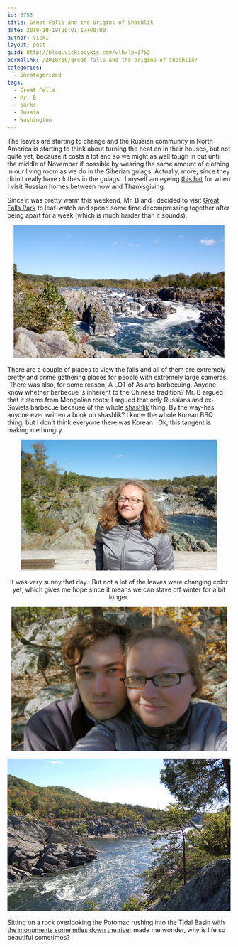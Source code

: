 ```yaml
---
id: 3753
title: Great Falls and the Origins of Shashlik
date: 2010-10-19T20:01:17+00:00
author: Vicki
layout: post
guid: http://blog.vickiboykis.com/wlb/?p=3753
permalink: /2010/10/great-falls-and-the-origins-of-shashlik/
categories:
  - Uncategorized
tags:
  - Great Falls
  - Mr. B
  - parks
  - Russia
  - Washington
---
```

The leaves are starting to change and the Russian community in North America is starting to think about turning the heat on in their houses, but not quite yet, because it costs a lot and so we might as well tough in out until the middle of November if possible by wearing the same amount of clothing in our living room as we do in the Siberian gulags. Actually, more, since they didn&#8217;t really have clothes in the gulags.  I myself am eyeing [this hat](http://www.urbanoutfitters.com/urban/catalog/productdetail.jsp?itemdescription=true&itemCount=80&startValue=1&selectedProductColor=&sortby=&id=18919712&parentid=WOMENS_ACCESSORIES&sortProperties=+subCategoryPosition,+product.marketingPriority&navCount=7&navAction=jump&color=&pushId=WOMENS_ACCESSORIES&popId=WOMENS&prepushId=&selectedProductSize=) for when I visit Russian homes between now and Thanksgiving.

Since it was pretty warm this weekend, Mr. B and I decided to visit [Great Falls Park](http://www.nps.gov/grfa/) to leaf-watch and spend some time decompressing together after being apart for a week (which is much harder than it sounds).

<p style="text-align: center;">
  <a href="https://raw.githubusercontent.com/veekaybee/wlb/gh-pages/assets/images/2010/10/DSC_0951.jpg"><img class="aligncenter size-full wp-image-3754" title="DSC_0951" src="https://raw.githubusercontent.com/veekaybee/wlb/gh-pages/assets/images/2010/10/DSC_0951.jpg" alt="" width="476" height="299" /></a>
</p>

There are a couple of places to view the falls and all of them are extremely pretty and prime gathering places for people with extremely large cameras.  There was also, for some reason, A LOT of Asians barbecuing. Anyone know whether barbecue is inherent to the Chinese tradition? Mr. B argued that it stems from Mongolian roots; I argued that only Russians and ex-Soviets barbecue because of the whole [shashlik](http://en.wikipedia.org/wiki/Shashlik) thing. By the way-has anyone ever written a book on shashlik? I know the whole Korean BBQ thing, but I don&#8217;t think everyone there was Korean.  Ok, this tangent is making me hungry.

<p style="text-align: center;">
  <a href="https://raw.githubusercontent.com/veekaybee/wlb/gh-pages/assets/images/2010/10/DSC_0974.jpg"><img class="aligncenter size-full wp-image-3755" title="DSC_0974" src="https://raw.githubusercontent.com/veekaybee/wlb/gh-pages/assets/images/2010/10/DSC_0974.jpg" alt="" width="442" height="294" /></a>
</p>

<p style="text-align: center;">
  It was very sunny that day.  But not a lot of the leaves were changing color yet, which gives me hope since it means we can stave off winter for a bit longer.
</p>

<p style="text-align: center;">
  <a href="https://raw.githubusercontent.com/veekaybee/wlb/gh-pages/assets/images/2010/10/DSC_0983.jpg"><img class="aligncenter size-full wp-image-3756" title="DSC_0983" src="https://raw.githubusercontent.com/veekaybee/wlb/gh-pages/assets/images/2010/10/DSC_0983.jpg" alt="" width="487" height="324" /></a>
</p>

<p style="text-align: center;">
  <p style="text-align: center;">
    <a href="https://raw.githubusercontent.com/veekaybee/wlb/gh-pages/assets/images/2010/10/DSC_0998.jpg"><img class="aligncenter size-full wp-image-3757" title="DSC_0998" src="https://raw.githubusercontent.com/veekaybee/wlb/gh-pages/assets/images/2010/10/DSC_0998.jpg" alt="" width="516" height="343" /></a>
  </p>
  
  <p>
    Sitting on a rock overlooking the Potomac rushing into the Tidal Basin with <a href="http://blog.vickiboykis.com/wlb/2010/10/05/last-photo-moments-of-d-c/">the monuments some miles down the river</a> made me wonder, why is life so beautiful sometimes?
  </p>